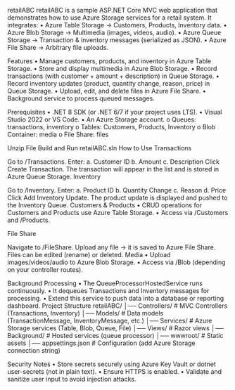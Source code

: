 retailABC
retailABC is a sample ASP.NET Core MVC web application that demonstrates how to use Azure Storage services for a retail system. It integrates: • Azure Table Storage → Customers, Products, Inventory data. • Azure Blob Storage → Multimedia (images, videos, audio). • Azure Queue Storage → Transaction & inventory messages (serialized as JSON). • Azure File Share → Arbitrary file uploads.

Features • Manage customers, products, and inventory in Azure Table Storage. • Store and display multimedia in Azure Blob Storage. • Record transactions (with customer + amount + description) in Queue Storage. • Record inventory updates (product, quantity change, reason, price) in Queue Storage. • Upload, edit, and delete files in Azure File Share. • Background service to process queued messages.

Prerequisites • .NET 8 SDK (or .NET 6/7 if your project uses LTS). • Visual Studio 2022 or VS Code. • An Azure Storage account. o Queues: transactions, inventory o Tables: Customers, Products, Inventory o Blob Container: media o File Share: files

Unzip File
Build and Run retailABC.sln
How to Use Transactions

Go to /Transactions.
Enter: a. Customer ID b. Amount c. Description
Click Create Transaction.
The transaction will appear in the list and is stored in Azure Queue Storage.
Inventory

Go to /Inventory.
Enter: a. Product ID b. Quantity Change c. Reason d. Price
Click Add Inventory Update.
The product update is displayed and pushed to the Inventory Queue.
Customers & Products • CRUD operations for Customers and Products use Azure Table Storage. • Access via /Customers and /Products.

File Share

Navigate to /FileShare.
Upload any file → it is saved to Azure File Share.
Files can be edited (rename) or deleted.
Media • Upload images/videos/audio to Azure Blob Storage. • Access via /Blob (depending on your controller routes).

Background Processing • The QueueProcessorHostedService runs continuously. • It dequeues Transactions and Inventory messages for processing. • Extend this service to push data into a database or reporting dashboard. Project Structure retailABC/ │── Controllers/ # MVC Controllers (Transactions, Inventory) │── Models/ # Data models (TransactionMessage, InventoryMessage, etc.) │── Services/ # Azure Storage services (Table, Blob, Queue, File) │── Views/ # Razor views │── Background/ # Hosted services (queue processor) │── wwwroot/ # Static assets │── appsettings.json # Configuration (add Azure Storage connection string)

Security Notes • Store secrets securely using Azure Key Vault or dotnet user-secrets (not in plain text). • Ensure HTTPS is enabled. • Validate and sanitize user input to avoid injection attacks.


